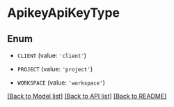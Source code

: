 # ApikeyApiKeyType


## Enum

* `CLIENT` (value: `'client'`)

* `PROJECT` (value: `'project'`)

* `WORKSPACE` (value: `'workspace'`)

[[Back to Model list]](../README.md#documentation-for-models) [[Back to API list]](../README.md#documentation-for-api-endpoints) [[Back to README]](../README.md)


